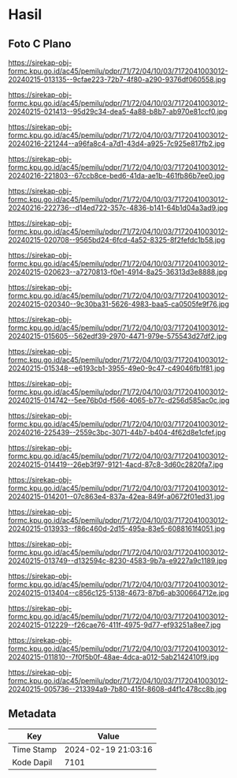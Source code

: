 # Hasil

## Foto C Plano

https://sirekap-obj-formc.kpu.go.id/ac45/pemilu/pdpr/71/72/04/10/03/7172041003012-20240215-013135--9cfae223-72b7-4f80-a290-9376df060558.jpg

https://sirekap-obj-formc.kpu.go.id/ac45/pemilu/pdpr/71/72/04/10/03/7172041003012-20240215-021413--95d29c34-dea5-4a88-b8b7-ab970e81ccf0.jpg

https://sirekap-obj-formc.kpu.go.id/ac45/pemilu/pdpr/71/72/04/10/03/7172041003012-20240216-221244--a96fa8c4-a7d1-43d4-a925-7c925e817fb2.jpg

https://sirekap-obj-formc.kpu.go.id/ac45/pemilu/pdpr/71/72/04/10/03/7172041003012-20240216-221803--67ccb8ce-bed6-41da-ae1b-461fb86b7ee0.jpg

https://sirekap-obj-formc.kpu.go.id/ac45/pemilu/pdpr/71/72/04/10/03/7172041003012-20240216-222736--d14ed722-357c-4836-b141-64b1d04a3ad9.jpg

https://sirekap-obj-formc.kpu.go.id/ac45/pemilu/pdpr/71/72/04/10/03/7172041003012-20240215-020708--9565bd24-6fcd-4a52-8325-8f2fefdc1b58.jpg

https://sirekap-obj-formc.kpu.go.id/ac45/pemilu/pdpr/71/72/04/10/03/7172041003012-20240215-020623--a7270813-f0e1-4914-8a25-36313d3e8888.jpg

https://sirekap-obj-formc.kpu.go.id/ac45/pemilu/pdpr/71/72/04/10/03/7172041003012-20240215-020340--9c30ba31-5626-4983-baa5-ca0505fe9f76.jpg

https://sirekap-obj-formc.kpu.go.id/ac45/pemilu/pdpr/71/72/04/10/03/7172041003012-20240215-015605--562edf39-2970-4471-979e-575543d27df2.jpg

https://sirekap-obj-formc.kpu.go.id/ac45/pemilu/pdpr/71/72/04/10/03/7172041003012-20240215-015348--e6193cb1-3955-49e0-9c47-c49046fb1f81.jpg

https://sirekap-obj-formc.kpu.go.id/ac45/pemilu/pdpr/71/72/04/10/03/7172041003012-20240215-014742--5ee76b0d-f566-4065-b77c-d256d585ac0c.jpg

https://sirekap-obj-formc.kpu.go.id/ac45/pemilu/pdpr/71/72/04/10/03/7172041003012-20240216-225439--2559c3bc-3071-44b7-b404-4f62d8e1cfef.jpg

https://sirekap-obj-formc.kpu.go.id/ac45/pemilu/pdpr/71/72/04/10/03/7172041003012-20240215-014419--26eb3f97-9121-4acd-87c8-3d60c2820fa7.jpg

https://sirekap-obj-formc.kpu.go.id/ac45/pemilu/pdpr/71/72/04/10/03/7172041003012-20240215-014201--07c863e4-837a-42ea-849f-a0672f01ed31.jpg

https://sirekap-obj-formc.kpu.go.id/ac45/pemilu/pdpr/71/72/04/10/03/7172041003012-20240215-013933--f86c460d-2d15-495a-83e5-6088161f4051.jpg

https://sirekap-obj-formc.kpu.go.id/ac45/pemilu/pdpr/71/72/04/10/03/7172041003012-20240215-013749--d132594c-8230-4583-9b7a-e9227a9c1189.jpg

https://sirekap-obj-formc.kpu.go.id/ac45/pemilu/pdpr/71/72/04/10/03/7172041003012-20240215-013404--c856c125-5138-4673-87b6-ab300664712e.jpg

https://sirekap-obj-formc.kpu.go.id/ac45/pemilu/pdpr/71/72/04/10/03/7172041003012-20240215-012229--f26cae76-411f-4975-9d77-ef93251a8ee7.jpg

https://sirekap-obj-formc.kpu.go.id/ac45/pemilu/pdpr/71/72/04/10/03/7172041003012-20240215-011810--7f0f5b0f-48ae-4dca-a012-5ab2142410f9.jpg

https://sirekap-obj-formc.kpu.go.id/ac45/pemilu/pdpr/71/72/04/10/03/7172041003012-20240215-005736--213394a9-7b80-415f-8608-d4f1c478cc8b.jpg


## Metadata

| Key        | Value               |
| ---------- | ------------------- |
| Time Stamp | 2024-02-19 21:03:16 |
| Kode Dapil | 7101                |



